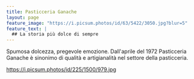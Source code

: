 ```yaml
---
title: Pasticceria Ganache
layout: page
feature_image: "https://i.picsum.photos/id/63/5422/3050.jpg?blur=5"
feature_text: |
  ## La storia più dolce di sempre
---
```


Spumosa dolcezza, pregevole emozione. Dall'aprile del 1972 Pasticceria Ganache è sinonimo di qualità e artigianalità nel settore della pasticceria.


https://i.picsum.photos/id/225/1500/979.jpg
